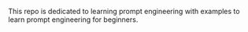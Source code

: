 This repo is dedicated to learning prompt engineering with examples to learn prompt engineering for beginners.
